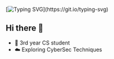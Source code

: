 [![Typing SVG](https://readme-typing-svg.demolab.com/?lines=Noob+CyberSec+Wannabe;)](https://git.io/typing-svg)
## Hi there 👋

- 🌱 3rd year CS student
- ☁️ Exploring CyberSec Techniques 

